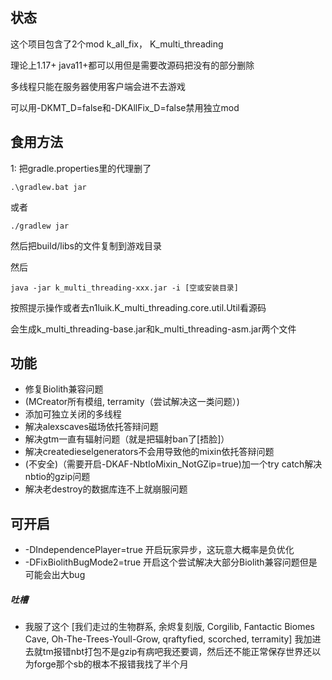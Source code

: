 
##  状态 
这个项目包含了2个mod     k_all_fix， K_multi_threading

理论上1.17+ java11+都可以用但是需要改源码把没有的部分删除

多线程只能在服务器使用客户端会进不去游戏

可以用-DKMT_D=false和-DKAllFix_D=false禁用独立mod

##  食用方法

1: 把gradle.properties里的代理删了 
    
    .\gradlew.bat jar
 
或者

    ./gradlew jar

然后把build/libs的文件复制到游戏目录

然后

    java -jar k_multi_threading-xxx.jar -i [空或安装目录]

按照提示操作或者去n1luik.K_multi_threading.core.util.Util看源码

会生成k_multi_threading-base.jar和k_multi_threading-asm.jar两个文件

##  功能
- 修复Biolith兼容问题
- (MCreator所有模组, terramity（尝试解决这一类问题）)
- 添加可独立关闭的多线程
- 解决alexscaves磁场依托答辩问题
- 解决gtm一直有辐射问题（就是把辐射ban了[捂脸]）
- 解决createdieselgenerators不会用导致他的mixin依托答辩问题
- (不安全)（需要开启-DKAF-NbtIoMixin_NotGZip=true)加一个try catch解决nbtio的gzip问题
- 解决老destroy的数据库连不上就崩服问题

##  可开启
- -DIndependencePlayer=true 开启玩家异步，这玩意大概率是负优化
- -DFixBiolithBugMode2=true 开启这个尝试解决大部分Biolith兼容问题但是可能会出大bug

  
#####   吐槽
- 我服了这个 [我们走过的生物群系, 余烬复刻版, Corgilib, Fantactic Biomes Cave, Oh-The-Trees-Youll-Grow, qraftyfied, scorched, terramity] 我加进去就tm报错nbt打包不是gzip有病吧我还要调，然后还不能正常保存世界还以为forge那个sb的根本不报错我找了半个月